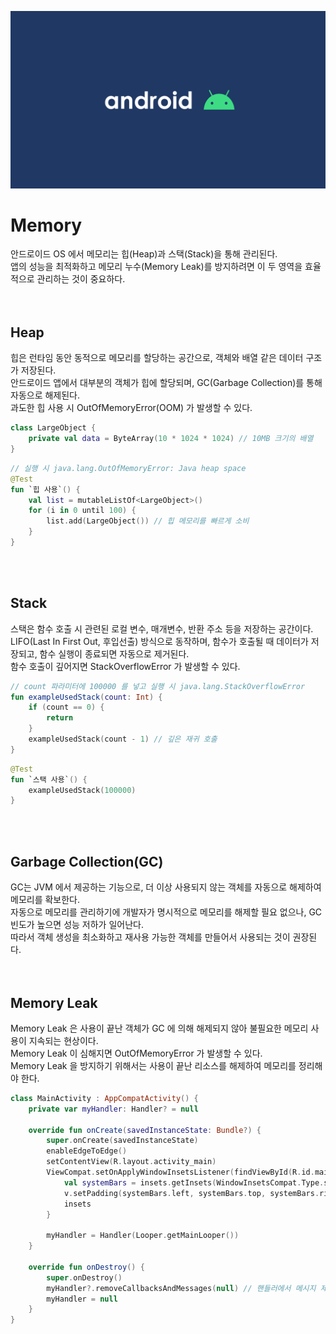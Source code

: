 ![image](./android.png)
# Memory
안드로이드 OS 에서 메모리는 힙(Heap)과 스택(Stack)을 통해 관리된다.<br/>
앱의 성능을 최적화하고 메모리 누수(Memory Leak)를 방지하려면 이 두 영역을 효율적으로 관리하는 것이 중요하다.<br/>
<br/>
<br/>

## Heap
힙은 런타임 동안 동적으로 메모리를 할당하는 공간으로, 객체와 배열 같은 데이터 구조가 저장된다.<br/>
안드로이드 앱에서 대부분의 객체가 힙에 할당되며, GC(Garbage Collection)를 통해 자동으로 해제된다.<br/>
과도한 힙 사용 시 OutOfMemoryError(OOM) 가 발생할 수 있다.<br/>

```kotlin
class LargeObject {
    private val data = ByteArray(10 * 1024 * 1024) // 10MB 크기의 배열
}
```
```kotlin
// 실행 시 java.lang.OutOfMemoryError: Java heap space
@Test
fun `힙 사용`() {
    val list = mutableListOf<LargeObject>()
    for (i in 0 until 100) {
        list.add(LargeObject()) // 힙 메모리를 빠르게 소비
    }
}
```
<br/>
<br/>

## Stack
스택은 함수 호출 시 관련된 로컬 변수, 매개변수, 반환 주소 등을 저장하는 공간이다.<br/>
LIFO(Last In First Out, 후입선출) 방식으로 동작하며, 함수가 호출될 때 데이터가 저장되고, 함수 실행이 종료되면 자동으로 제거된다.<br/>
함수 호출이 깊어지면 StackOverflowError 가 발생할 수 있다.<br/>

```kotlin
// count 파라미터에 100000 를 넣고 실행 시 java.lang.StackOverflowError
fun exampleUsedStack(count: Int) {
    if (count == 0) {
        return
    }
    exampleUsedStack(count - 1) // 깊은 재귀 호출
}
```
```kotlin
@Test
fun `스택 사용`() {
    exampleUsedStack(100000)
}
```
<br/>
<br/>

## Garbage Collection(GC)
GC는 JVM 에서 제공하는 기능으로, 더 이상 사용되지 않는 객체를 자동으로 해제하여 메모리를 확보한다.<br/>
자동으로 메모리를 관리하기에 개발자가 명시적으로 메모리를 해제할 필요 없으나, GC 빈도가 높으면 성능 저하가 일어난다.<br/>
따라서 객체 생성을 최소화하고 재사용 가능한 객체를 만들어서 사용되는 것이 권장된다.<br/>
<br/>
<br/>

## Memory Leak
Memory Leak 은 사용이 끝난 객체가 GC 에 의해 해제되지 않아 불필요한 메모리 사용이 지속되는 현상이다.<br/>
Memory Leak 이 심해지면 OutOfMemoryError 가 발생할 수 있다.<br/>
Memory Leak 을 방지하기 위해서는 사용이 끝난 리소스를 해제하여 메모리를 정리해야 한다.<br/>

```kotlin
class MainActivity : AppCompatActivity() {
    private var myHandler: Handler? = null

    override fun onCreate(savedInstanceState: Bundle?) {
        super.onCreate(savedInstanceState)
        enableEdgeToEdge()
        setContentView(R.layout.activity_main)
        ViewCompat.setOnApplyWindowInsetsListener(findViewById(R.id.main)) { v, insets ->
            val systemBars = insets.getInsets(WindowInsetsCompat.Type.systemBars())
            v.setPadding(systemBars.left, systemBars.top, systemBars.right, systemBars.bottom)
            insets
        }

        myHandler = Handler(Looper.getMainLooper())
    }

    override fun onDestroy() {
        super.onDestroy()
        myHandler?.removeCallbacksAndMessages(null) // 핸들러에서 메시지 제거하여 메모리 누수 방지
        myHandler = null
    }
}
```
